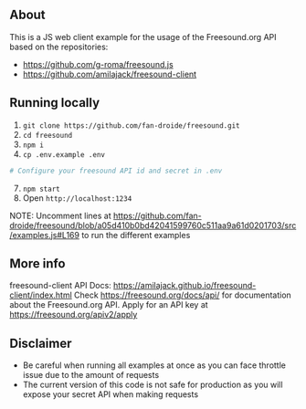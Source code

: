 ## About

This is a JS web client example for the usage of the Freesound.org API based on the repositories: 
- https://github.com/g-roma/freesound.js
- https://github.com/amilajack/freesound-client


## Running locally

1. `git clone https://github.com/fan-droide/freesound.git`
2. `cd freesound`
3. `npm i`
5. `cp .env.example .env`
```bash
# Configure your freesound API id and secret in .env
```
7. `npm start`
8. Open `http://localhost:1234`

NOTE: Uncomment lines at https://github.com/fan-droide/freesound/blob/a05d410b0bd42041599760c511aa9a61d0201703/src/examples.js#L169 to run the different examples

## More info

freesound-client API Docs: https://amilajack.github.io/freesound-client/index.html
Check https://freesound.org/docs/api/ for documentation about the Freesound.org API.
Apply for an API key at https://freesound.org/apiv2/apply

## Disclaimer
- Be careful when running all examples at once as you can face throttle issue due to the amount of requests
- The current version of this code is not safe for production as you will expose your secret API when making requests